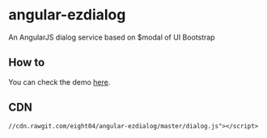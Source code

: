angular-ezdialog
================

An AngularJS dialog service based on $modal of UI Bootstrap

How to
------
You can check the demo [here]().

CDN
---
```
//cdn.rawgit.com/eight04/angular-ezdialog/master/dialog.js"></script>
```